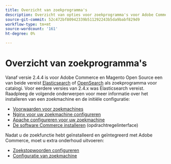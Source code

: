 ```yaml
---
title: Overzicht van zoekprogramma's
description: Overzicht van opties voor zoekprogramma's voor Adobe Commerce en Magento Open Source.
source-git-commit: 52c472bf80942339b511292243b5da9babf829d9
workflow-type: tm+mt
source-wordcount: '161'
ht-degree: 0%

---
```



# Overzicht van zoekprogramma&#39;s

Vanaf versie 2.4.4 is voor Adobe Commerce en Magento Open Source een van beide vereist [Elasticsearch] of [OpenSearch] als zoekprogramma voor catalogi. Voor eerdere versies van 2.4.x was Elasticsearch vereist. Raadpleeg de volgende onderwerpen voor meer informatie over het installeren van een zoekmachine en de initiële configuratie:

- [Voorwaarden voor zoekmachines]
- [Nginx voor uw zoekmachine configureren]
- [Apache configureren voor uw zoekmachine]
- [De software Commerce installeren] (opdrachtregelinterface)

Nadat u de zoekfunctie hebt geïnstalleerd en geïntegreerd met Adobe Commerce, moet u extra onderhoud uitvoeren:

- [Zoekstopwoorden configureren](search-stopwords.md)
- [Configuratie van zoekmachine](configure-search-engine.md)

<!-- Link Definitions -->

[Voorwaarden voor zoekmachines]: https://devdocs.magento.com/guides/v2.4/install-gde/prereq/elasticsearch.html
[Nginx voor uw zoekmachine configureren]: https://devdocs.magento.com/guides/v2.4/install-gde/prereq/es-config-nginx.html
[Apache configureren voor uw zoekmachine]: https://devdocs.magento.com/guides/v2.4/install-gde/prereq/es-config-apache.html
[Elasticsearch]: https://www.elastic.co
[Elasticsearch documentation]: https://www.elastic.co/guide/en/elasticsearch/reference/current/index.html
[De software Commerce installeren]: https://devdocs.magento.com/guides/v2.4/install-gde/install/cli/install-cli-install.html
[OpenSearch]: https://opensearch.org/docs/latest/opensearch/install/index/
